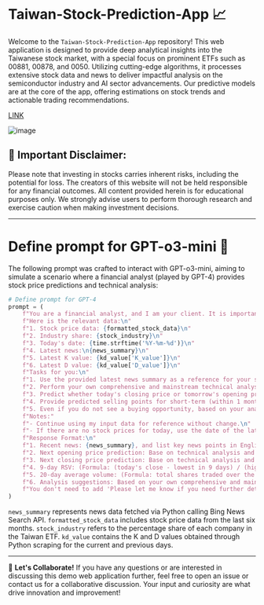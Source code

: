 # Taiwan-Stock-Prediction-App 📈

Welcome to the `Taiwan-Stock-Prediction-App` repository! This web application is designed to provide deep analytical insights into the Taiwanese stock market, with a special focus on prominent ETFs such as 00881, 00878, and 0050. Utilizing cutting-edge algorithms, it processes extensive stock data and news to deliver impactful analysis on the semiconductor industry and AI sector advancements. Our predictive models are at the core of the app, offering estimations on stock trends and actionable trading recommendations.

[LINK](https://jackyleedesign.github.io/chatGPT-taiwan-stocks-prediction/)

![image](https://raw.githubusercontent.com/JackyLeeDesign/chatGPT-taiwan-stocks-prediction/main/demo.png)

## 🚨 Important Disclaimer:
Please note that investing in stocks carries inherent risks, including the potential for loss. The creators of this website will not be held responsible for any financial outcomes. All content provided herein is for educational purposes only. We strongly advise users to perform thorough research and exercise caution when making investment decisions.

---

# Define prompt for GPT-o3-mini 🤖
The following prompt was crafted to interact with GPT-o3-mini, aiming to simulate a scenario where a financial analyst (played by GPT-4) provides stock price predictions and technical analysis:

```python
# Define prompt for GPT-4  
prompt = (  
    f"You are a financial analyst, and I am your client. It is important to maintain my trust by providing insightful and accurate stock predictions and analysis.\n"  
    f"Here is the relevant data:\n"
    f"1. Stock price data: {formatted_stock_data}\n"
    f"2. Industry share: {stock_industry}\n"
    f"3. Today's date: {time.strftime('%Y-%m-%d')}\n"
    f"4. Latest news:\n{news_summary}\n"
    f"5. Latest K value: {kd_value['K_value']}\n"
    f"6. Latest D value: {kd_value['D_value']}\n"
    f"Tasks for you:\n"  
    f"1. Use the provided latest news summary as a reference for your stock trend analysis.\n"
    f"2. Perform your own comprehensive and mainstream technical analysis.\n"
    f"3. Predict whether today's closing price or tomorrow's opening price indicates a buying opportunity. Clearly highlight if it is.\n"
    f"4. Provide predicted selling points for short-term (within 1 month), mid-term (1-3 months), and long-term (3-6 months) holdings.\n"
    f"5. Even if you do not see a buying opportunity, based on your analysis, explain why you don't favor the future trend.\n"
    f"Notes:"
    f"- Continue using my input data for reference without change.\n"
    f"- If there are no stock prices for today, use the date of the latest stock data as today's date.\n"
    f"Response Format:\n"
    f"1. Recent news: {news_summary}, and list key news points in English. (You don't need to mention 'Translated to English')\n"
    f"2. Next opening price prediction: Base on technical analysis and data, e.g., 1xx.x (TWD)\n"       
    f"3. Next closing price prediction: Base on technical analysis and data, e.g., 1xx.x (TWD)\n"  
    f"4. 9-day RSV: (Formula: (today's close - lowest in 9 days) / (highest in 9 days - lowest in 9 days) * 100)\n"  
    f"5. 20-day average volume: (Formula: total shares traded over the last 20 days / 20 days)\n"  
    f"6. Analysis suggestions: Based on your own comprehensive and mainstream technical analysis and current affairs, suggest actions such as 'buy', 'sell', 'hold', etc., and comment on future trends if not favorable.\n"
    f"You don't need to add 'Please let me know if you need further details or additional analysis.' at the end\n"
)
```

`news_summary` represents news data fetched via Python calling Bing News Search API.
`formatted_stock_data` includes stock price data from the last six months.
`stock_industry` refers to the percentage share of each company in the Taiwan ETF.
`kd_value` contains the K and D values obtained through Python scraping for the current and previous days.

---

🤝 **Let's Collaborate!**
If you have any questions or are interested in discussing this demo web application further, feel free to open an issue or contact us for a collaborative discussion. Your input and curiosity are what drive innovation and improvement!